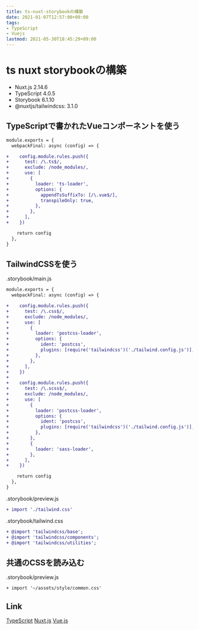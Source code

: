 ```yaml
---
title: ts-nuxt-storybookの構築
date: 2021-01-07T12:57:00+09:00
tags:
- TypeScript
- Vuejs
lastmod: 2021-05-30T18:45:29+09:00
---
```


# ts nuxt storybookの構築

* Nuxt.js 2.14.6
* TypeScript 4.0.5
* Storybook 6.1.10
* @nuxtjs/tailwindcss: 3.1.0

## TypeScriptで書かれたVueコンポーネントを使う

````diff
module.exports = {
  webpackFinal: async (config) => {

+    config.module.rules.push({
+      test: /\.ts$/,
+      exclude: /node_modules/,
+      use: [
+        {
+          loader: 'ts-loader',
+          options: {
+            appendTsSuffixTo: [/\.vue$/],
+            transpileOnly: true,
+          },
+        },
+      ],
+    })

    return config
  },
}
````

## TailwindCSSを使う

.storybook/main.js

````diff
module.exports = {
  webpackFinal: async (config) => {

+    config.module.rules.push({
+      test: /\.css$/,
+      exclude: /node_modules/,
+      use: [
+        {
+          loader: 'postcss-loader',
+          options: {
+            ident: 'postcss',
+            plugins: [require('tailwindcss')('./tailwind.config.js')],
+          },
+        },
+      ],
+    })
+
+    config.module.rules.push({
+      test: /\.scss$/,
+      exclude: /node_modules/,
+      use: [
+        {
+          loader: 'postcss-loader',
+          options: {
+            ident: 'postcss',
+            plugins: [require('tailwindcss')('./tailwind.config.js')],
+          },
+        },
+        {
+          loader: 'sass-loader',
+        },
+      ],
+    })

    return config
  },
}
````

.storybook/preview.js

````diff
+ import './tailwind.css'
````

.storybook/tailwind.css

````diff
+ @import 'tailwindcss/base';
+ @import 'tailwindcss/components';
+ @import 'tailwindcss/utilities';
````

## 共通のCSSを読み込む

.storybook/preview.js

````
+ import '~/assets/style/common.css'
````

## Link

[TypeScript](note/TypeScript.md) [Nuxt.js](note/Nuxt.js.md) [Vue.js](note/Vue.js.md)
